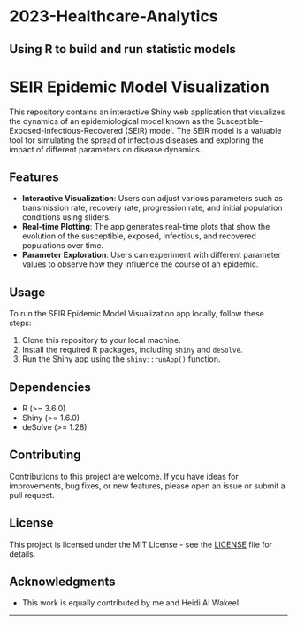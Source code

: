 # 2023-Healthcare-Analytics
Using R to build and run statistic models
---

# SEIR Epidemic Model Visualization

This repository contains an interactive Shiny web application that visualizes the dynamics of an epidemiological model known as the Susceptible-Exposed-Infectious-Recovered (SEIR) model. The SEIR model is a valuable tool for simulating the spread of infectious diseases and exploring the impact of different parameters on disease dynamics.

## Features

- **Interactive Visualization**: Users can adjust various parameters such as transmission rate, recovery rate, progression rate, and initial population conditions using sliders.
- **Real-time Plotting**: The app generates real-time plots that show the evolution of the susceptible, exposed, infectious, and recovered populations over time.
- **Parameter Exploration**: Users can experiment with different parameter values to observe how they influence the course of an epidemic.

## Usage

To run the SEIR Epidemic Model Visualization app locally, follow these steps:

1. Clone this repository to your local machine.
2. Install the required R packages, including `shiny` and `deSolve`.
3. Run the Shiny app using the `shiny::runApp()` function.

## Dependencies

- R (>= 3.6.0)
- Shiny (>= 1.6.0)
- deSolve (>= 1.28)

## Contributing

Contributions to this project are welcome. If you have ideas for improvements, bug fixes, or new features, please open an issue or submit a pull request.

## License

This project is licensed under the MIT License - see the [LICENSE](LICENSE) file for details.

## Acknowledgments

- This work is equally contributed by me and Heidi AI Wakeel

---

